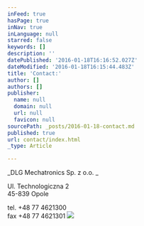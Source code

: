 ```yaml
---
inFeed: true
hasPage: true
inNav: true
inLanguage: null
starred: false
keywords: []
description: ''
datePublished: '2016-01-18T16:16:52.027Z'
dateModified: '2016-01-18T16:15:44.483Z'
title: 'Contact:'
author: []
authors: []
publisher:
  name: null
  domain: null
  url: null
  favicon: null
sourcePath: _posts/2016-01-18-contact.md
published: true
url: contact/index.html
_type: Article

---
```

_DLG Mechatronics Sp. z o.o. _

Ul. Technologiczna 2  
45-839 Opole

tel. +48 77 4621300  
fax +48 77 4621301
![](https://the-grid-user-content.s3-us-west-2.amazonaws.com/b6c46d5c-f1e9-47be-af58-8e54fc3977e3.jpg)